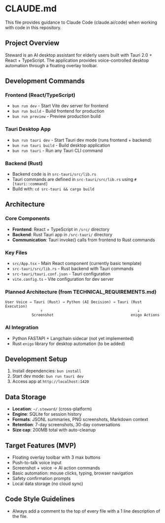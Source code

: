 # CLAUDE.md

This file provides guidance to Claude Code (claude.ai/code) when working with code in this repository.

## Project Overview

Steward is an AI desktop assistant for elderly users built with Tauri 2.0 + React + TypeScript. The application provides voice-controlled desktop automation through a floating overlay toolbar.

## Development Commands

### Frontend (React/TypeScript)
- `bun run dev` - Start Vite dev server for frontend
- `bun run build` - Build frontend for production
- `bun run preview` - Preview production build

### Tauri Desktop App
- `bun run tauri dev` - Start Tauri dev mode (runs frontend + backend)
- `bun run tauri build` - Build desktop application
- `bun run tauri` - Run any Tauri CLI command

### Backend (Rust)
- Backend code is in `src-tauri/src/lib.rs`
- Tauri commands are defined in `src-tauri/src/lib.rs` using `#[tauri::command]`
- Build with: `cd src-tauri && cargo build`

## Architecture

### Core Components
- **Frontend**: React + TypeScript in `/src/` directory
- **Backend**: Rust Tauri app in `/src-tauri/` directory
- **Communication**: Tauri invoke() calls from frontend to Rust commands

### Key Files
- `src/App.tsx` - Main React component (currently basic template)
- `src-tauri/src/lib.rs` - Rust backend with Tauri commands
- `src-tauri/tauri.conf.json` - Tauri configuration
- `vite.config.ts` - Vite configuration for dev server

### Planned Architecture (from TECHNICAL_REQUIREMENTS.md)
```
User Voice → Tauri (Rust) → Python (AI Decision) → Tauri (Rust Execution)
                ↑                                           ↓
            Screenshot                                   enigo Actions
```

### AI Integration
- Python FASTAPI + Langchain sidecar (not yet implemented)
- Rust `enigo` library for desktop automation (to be added)

## Development Setup

1. Install dependencies: `bun install`
2. Start dev mode: `bun run tauri dev`
3. Access app at `http://localhost:1420`

## Data Storage
- **Location**: `~/.steward/` (cross-platform)
- **Engine**: SQLite for session history
- **Formats**: JSONL summaries, PNG screenshots, Markdown context
- **Retention**: 7-day screenshots, 30-day conversations
- **Size cap**: 200MB total with auto-cleanup

## Target Features (MVP)
- Floating overlay toolbar with 3 max buttons
- Push-to-talk voice input
- Screenshot + voice → AI action commands
- Basic automation: mouse clicks, typing, browser navigation
- Safety confirmation prompts
- Local data storage (no cloud sync)

## Code Style Guidelines
- Always add a comment to the top of every file with a 1 line description of the file.